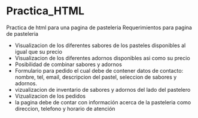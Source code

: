 # Practica_HTML
Practica de html para una pagina de pasteleria
Requerimientos para pagina de pasteleria
+ Visualizacion de los diferentes sabores de los pasteles disponibles al igual que su precio
+ Visualizacion de los diferentes adornos disponibles asi como su precio
+ Posibilidad de combinar sabores y adornos
+ Formulario para pedido el cual debe de contener datos de 
contacto: nombre, tel, email, descripcion del pastel, seleccion de sabores y adornos.
+ vizualizacion de inventario de sabores y adornos del lado del pastelero
+ Vizualizacion de los pedidos
+ la pagina debe de contar con información acerca de la pasteleria como direccion, telefono y horario de atención
